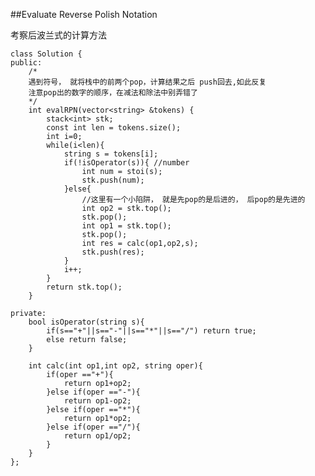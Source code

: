 ##Evaluate Reverse Polish Notation    

考察后波兰式的计算方法

	class Solution {
	public:
		/*
		遇到符号， 就将栈中的前两个pop，计算结果之后 push回去,如此反复
		注意pop出的数字的顺序，在减法和除法中别弄错了
		*/
	    int evalRPN(vector<string> &tokens) {
	        stack<int> stk;
	        const int len = tokens.size();
	        int i=0;
	        while(i<len){
	            string s = tokens[i];
	            if(!isOperator(s)){ //number
	                int num = stoi(s);
	                stk.push(num);
	            }else{
	                //这里有一个小陷阱， 就是先pop的是后进的， 后pop的是先进的
	                int op2 = stk.top();
	                stk.pop();
	                int op1 = stk.top();
	                stk.pop();
	                int res = calc(op1,op2,s);
	                stk.push(res);
	            }
	            i++;
	        }
	        return stk.top();
	    }

	private:
	    bool isOperator(string s){
	        if(s=="+"||s=="-"||s=="*"||s=="/") return true;
	        else return false;
	    }
	    
	    int calc(int op1,int op2, string oper){
	        if(oper =="+"){
	            return op1+op2;
	        }else if(oper =="-"){
	            return op1-op2;
	        }else if(oper =="*"){
	            return op1*op2;
	        }else if(oper =="/"){
	            return op1/op2;
	        }
	    }
	};
